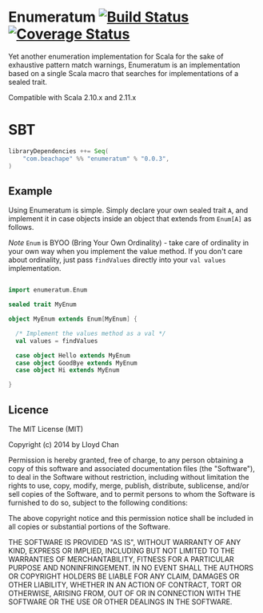 # Enumeratum [![Build Status](https://travis-ci.org/lloydmeta/enumeratum.svg)](https://travis-ci.org/lloydmeta/enumeratum) [![Coverage Status](https://coveralls.io/repos/lloydmeta/enumeratum/badge.png)](https://coveralls.io/r/lloydmeta/enumeratum)

Yet another enumeration implementation for Scala for the sake of exhaustive pattern match warnings, Enumeratum is
an implementation based on a single Scala macro that searches for implementations of a sealed trait.

Compatible with Scala 2.10.x and 2.11.x

# SBT

```scala
libraryDependencies ++= Seq(
    "com.beachape" %% "enumeratum" % "0.0.3", 
)
```

## Example

Using Enumeratum is simple. Simply declare your own sealed trait `A`, and implement it in case objects inside
an object that extends from `Enum[A]` as follows.

*Note* `Enum` is BYOO (Bring Your Own Ordinality) - take care of ordinality in your own way when you 
implement the value method. If you don't care about ordinality, just pass `findValues` directly into your
`val values` implementation.

```scala

import enumeratum.Enum

sealed trait MyEnum

object MyEnum extends Enum[MyEnum] {

  /* Implement the values method as a val */
  val values = findValues

  case object Hello extends MyEnum
  case object GoodBye extends MyEnum
  case object Hi extends MyEnum

}

```

## Licence

The MIT License (MIT)

Copyright (c) 2014 by Lloyd Chan

Permission is hereby granted, free of charge, to any person obtaining a copy
of this software and associated documentation files (the "Software"), to deal
in the Software without restriction, including without limitation the rights
to use, copy, modify, merge, publish, distribute, sublicense, and/or sell
copies of the Software, and to permit persons to whom the Software is
furnished to do so, subject to the following conditions:

The above copyright notice and this permission notice shall be included in
all copies or substantial portions of the Software.

THE SOFTWARE IS PROVIDED "AS IS", WITHOUT WARRANTY OF ANY KIND, EXPRESS OR
IMPLIED, INCLUDING BUT NOT LIMITED TO THE WARRANTIES OF MERCHANTABILITY,
FITNESS FOR A PARTICULAR PURPOSE AND NONINFRINGEMENT. IN NO EVENT SHALL THE
AUTHORS OR COPYRIGHT HOLDERS BE LIABLE FOR ANY CLAIM, DAMAGES OR OTHER
LIABILITY, WHETHER IN AN ACTION OF CONTRACT, TORT OR OTHERWISE, ARISING FROM,
OUT OF OR IN CONNECTION WITH THE SOFTWARE OR THE USE OR OTHER DEALINGS IN
THE SOFTWARE.